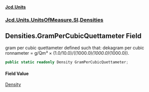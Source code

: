 #### [Jcd.Units](index.md 'index')
### [Jcd.Units.UnitsOfMeasure.SI](Jcd.Units.UnitsOfMeasure.SI.md 'Jcd.Units.UnitsOfMeasure.SI').[Densities](Densities.md 'Jcd.Units.UnitsOfMeasure.SI.Densities')

## Densities.GramPerCubicQuettameter Field

gram per cubic quettameter defined such that: dekagram per cubic ronnameter = g/Qm³ ×
(1.0/10.0)/((1000.0)*(1000.0)*(1000.0)).

```csharp
public static readonly Density GramPerCubicQuettameter;
```

#### Field Value
[Density](Density.md 'Jcd.Units.UnitTypes.Density')